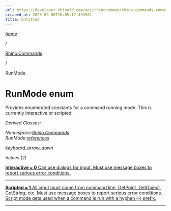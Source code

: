 ```yaml
---
url: https://developer.rhino3d.com/api/rhinocommon/rhino.commands.runmode
scraped_at: 2025-09-08T16:05:17.493561
title: Untitled
---
```


[ _home_](/api/rhinocommon/)

/

[Rhino.Commands](/api/rhinocommon/rhino.commands)

/

RunMode

# RunMode enum

Provides enumerated constants for a command running mode. This is currently
interactive or scripted.

  
_Derived Classes:_

_Namespace:[Rhino.Commands](/api/rhinocommon/rhino.commands)_  
 _RunMode:[references](/api/rhinocommon/references/rhino.commands.runmode)_

 _keyboard_arrow_down_

Values (2)

[**Interactive = 0** Can use dialogs for input. Must use message boxes to
report serious error conditions.](/api/rhinocommon/undefined#)

* * *

[**Scripted = 1** All input must come from command line, GetPoint, GetObject,
GetString, etc. Must use message boxes to report serious error conditions.
Script mode gets used when a command is run with a hyphen (-)
prefix.](/api/rhinocommon/undefined#)

* * *

